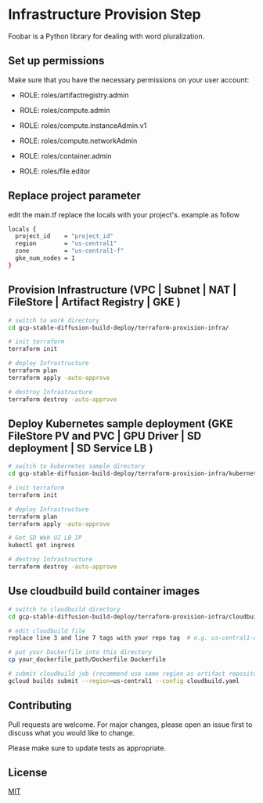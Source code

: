 # Infrastructure Provision Step

Foobar is a Python library for dealing with word pluralization.

## Set up permissions

Make sure that you have the necessary permissions on your user account:

- ROLE: roles/artifactregistry.admin

- ROLE: roles/compute.admin

- ROLE: roles/compute.instanceAdmin.v1

- ROLE: roles/compute.networkAdmin

- ROLE: roles/container.admin

- ROLE: roles/file.editor


## Replace project parameter

edit the main.tf replace the locals with your project's. example as follow

```bash
locals {
  project_id    = "project_id"
  region        = "us-central1"
  zone          = "us-central1-f"
  gke_num_nodes = 1
}
```

## Provision Infrastructure (VPC | Subnet | NAT | FileStore | Artifact Registry | GKE  )

```bash
# switch to work directory
cd gcp-stable-diffusion-build-deploy/terraform-provision-infra/

# init terraform
terraform init

# deploy Infrastructure
terraform plan
terraform apply -auto-approve

# destroy Infrastructure
terraform destroy -auto-approve
```

## Deploy  Kubernetes sample deployment (GKE FileStore PV and PVC | GPU Driver | SD deployment | SD Service LB )

```bash
# switch to kubernetes sample directory
cd gcp-stable-diffusion-build-deploy/terraform-provision-infra/kubernetes-sample/

# init terraform
terraform init

# deploy Infrastructure
terraform plan
terraform apply -auto-approve

# Get SD Web UI LB IP 
kubectl get ingress

# destroy Infrastructure
terraform destroy -auto-approve
```

## Use cloudbuild build container images

```bash
# switch to cloudbuild directory
cd gcp-stable-diffusion-build-deploy/terraform-provision-infra/cloudbuild-sample/

# edit cloudbuild file
replace line 3 and line 7 tags with your repo tag  # e.g. us-central1-docker.pkg.dev/PROJECT_ID/sd-repository/sd-webui:train

# put your Dockerfile into this directory
cp your_dockerfile_path/Dockerfile Dockerfile

# submit cloudbuild job (recommend use same region as artifact repository)
gcloud builds submit --region=us-central1 --config cloudbuild.yaml
```

## Contributing

Pull requests are welcome. For major changes, please open an issue first
to discuss what you would like to change.

Please make sure to update tests as appropriate.

## License

[MIT](https://choosealicense.com/licenses/mit/)
